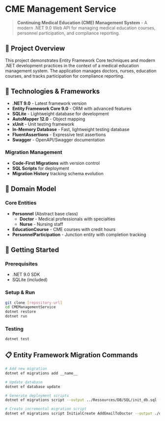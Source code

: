 # CME Management Service

> **Continuing Medical Education (CME) Management System** - A modern .NET 9.0 Web API for managing medical education courses, personnel participation, and compliance reporting.

## 🎯 Project Overview

This project demonstrates Entity Framework Core techniques and modern .NET development practices in the context of a medical education management system. The application manages doctors, nurses, education courses, and tracks participation for compliance reporting.

## 🚀 Technologies & Frameworks

- **.NET 9.0** - Latest framework version
- **Entity Framework Core 9.0** - ORM with advanced features
- **SQLite** - Lightweight database for development
- **AutoMapper 12.0** - Object mapping
- **xUnit** - Unit testing framework
- **In-Memory Database** - Fast, lightweight testing database
- **FluentAssertions** - Expressive test assertions
- **Swagger** - OpenAPI/Swagger documentation

### Migration Management
- **Code-First Migrations** with version control
- **SQL Scripts** for deployment
- **Migration History** tracking schema evolution

## 🏥 Domain Model

### Core Entities
- **Personnel** (Abstract base class)
  - **Doctor** - Medical professionals with specialties
  - **Nurse** - Nursing staff
- **EducationCourse** - CME courses with credit hours
- **PersonnelParticipation** - Junction entity with completion tracking

## 🚀 Getting Started

### Prerequisites
- .NET 9.0 SDK
- SQLite (included)

### Setup & Run
```bash
git clone [repository-url]
cd CMEManagementService
dotnet restore
dotnet run
```

### Testing
```bash
dotnet test
```

## 📋 Entity Framework Migration Commands

```bash
# Add new migration
dotnet ef migrations add __name__

# Update database
dotnet ef database update

# Generate deployment scripts
dotnet ef migrations script --output ../Ressources/DB/SQL/init_db.sql --idempotent

# Create incremental migration script
dotnet ef migrations script InitialCreate AddEmailToDoctor --output ./deploy/v2__name__.sql --idempotent
```
